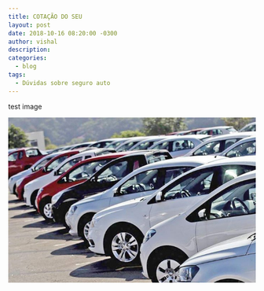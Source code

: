 ```yaml
---
title: COTAÇÃO DO SEU
layout: post
date: 2018-10-16 08:20:00 -0300
author: vishal
description:
categories:
  - blog
tags:
  - Dúvidas sobre seguro auto
---
```


test image

![](/uploads/como-consultar-a-tabela-fipe-para-indenizacao-de-seguro-de-carro.jpg)